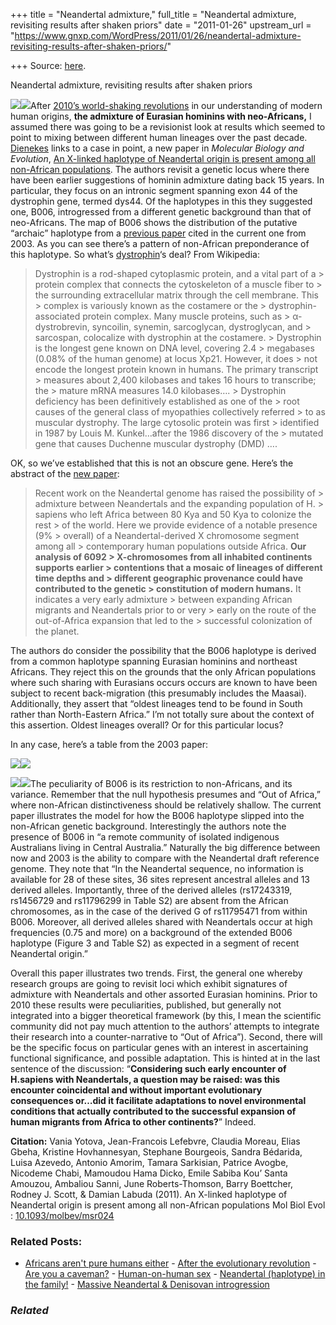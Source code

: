 +++
title = "Neandertal admixture,"
full_title = "Neandertal admixture, revisiting results after shaken priors"
date = "2011-01-26"
upstream_url = "https://www.gnxp.com/WordPress/2011/01/26/neandertal-admixture-revisiting-results-after-shaken-priors/"

+++
Source: [here](https://www.gnxp.com/WordPress/2011/01/26/neandertal-admixture-revisiting-results-after-shaken-priors/).

Neandertal admixture, revisiting results after shaken priors

[![](https://i0.wp.com/blogs.discovermagazine.com/gnxp/files/2011/01/AJHGv73p994fg4.jpg?resize=212%2C153)![](https://i0.wp.com/blogs.discovermagazine.com/gnxp/files/2011/01/AJHGv73p994fg4.jpg?resize=212%2C153)](https://i0.wp.com/blogs.discovermagazine.com/gnxp/files/2011/01/AJHGv73p994fg4.jpg)After [2010’s world-shaking revolutions](http://blogs.discovermagazine.com/gnxp/2010/12/the-paradigm-is-dead-long-live-the-paradigm/) in our understanding of modern human origins, **the admixture of Eurasian hominins with neo-Africans,** I assumed there was going to be a revisionist look at results which seemed to point to mixing between different human lineages over the past decade. [Dienekes](https://dienekes.blogspot.com/2011/01/x-linked-haplotype-of-neandertal-origin.html) links to a case in point, a new paper in *Molecular Biology and Evolution*, [An X-linked haplotype of Neandertal origin is present among all non-African populations](http://mbe.oxfordjournals.org/content/early/2011/01/25/molbev.msr024.short). The authors revisit a genetic locus where there have been earlier suggestions of hominin admixture dating back 15 years. In particular, they focus on an intronic segment spanning exon 44 of the dystrophin gene, termed dys44. Of the haplotypes in this they suggested one, B006, introgressed from a different genetic background than that of neo-Africans. The map of B006 shows the distribution of the putative “archaic” haplotype from a [previous paper](http://www.ncbi.nlm.nih.gov/pmc/articles/PMC1180505/?tool=pubmed) cited in the current one from 2003. As you can see there’s a pattern of non-African preponderance of this haplotype. So what’s [dystrophin](https://en.wikipedia.org/wiki/Dystrophin)‘s deal? From Wikipedia:

> Dystrophin is a rod-shaped cytoplasmic protein, and a vital part of a > protein complex that connects the cytoskeleton of a muscle fiber to > the surrounding extracellular matrix through the cell membrane. This > complex is variously known as the costamere or the > dystrophin-associated protein complex. Many muscle proteins, such as > α-dystrobrevin, syncoilin, synemin, sarcoglycan, dystroglycan, and > sarcospan, colocalize with dystrophin at the costamere. >
> Dystrophin is the longest gene known on DNA level, covering 2.4 > megabases (0.08% of the human genome) at locus Xp21. However, it does > not encode the longest protein known in humans. The primary transcript > measures about 2,400 kilobases and takes 16 hours to transcribe; the > mature mRNA measures 14.0 kilobases…. >
> Dystrophin deficiency has been definitively established as one of the > root causes of the general class of myopathies collectively referred > to as muscular dystrophy. The large cytosolic protein was first > identified in 1987 by Louis M. Kunkel…after the 1986 discovery of the > mutated gene that causes Duchenne muscular dystrophy (DMD) ….

OK, so we’ve established that this is not an obscure gene. Here’s the abstract of the [new paper](http://mbe.oxfordjournals.org/content/early/2011/01/25/molbev.msr024.short):

> Recent work on the Neandertal genome has raised the possibility of > admixture between Neandertals and the expanding population of H. > sapiens who left Africa between 80 Kya and 50 Kya to colonize the rest > of the world. Here we provide evidence of a notable presence (9% > overall) of a Neandertal-derived X chromosome segment among all > contemporary human populations outside Africa. **Our analysis of 6092 > X-chromosomes from all inhabited continents supports earlier > contentions that a mosaic of lineages of different time depths and > different geographic provenance could have contributed to the genetic > constitution of modern humans.** It indicates a very early admixture > between expanding African migrants and Neandertals prior to or very > early on the route of the out-of-Africa expansion that led to the > successful colonization of the planet.

The authors do consider the possibility that the B006 haplotype is derived from a common haplotype spanning Eurasian hominins and northeast Africans. They reject this on the grounds that the only African populations where such sharing with Eurasians occurs occurs are known to have been subject to recent back-migration (this presumably includes the Maasai). Additionally, they assert that “oldest lineages tend to be found in South rather than North-Eastern Africa.” I’m not totally sure about the context of this assertion. Oldest lineages overall? Or for this particular locus?

In any case, here’s a table from the 2003 paper:

[![](https://i0.wp.com/blogs.discovermagazine.com/gnxp/files/2011/01/hap2.png?resize=595%2C365)![](https://i0.wp.com/blogs.discovermagazine.com/gnxp/files/2011/01/hap2.png?resize=595%2C365)](https://i0.wp.com/blogs.discovermagazine.com/gnxp/files/2011/01/hap2.png)

[![](https://i0.wp.com/blogs.discovermagazine.com/gnxp/files/2011/01/hap31.png?resize=239%2C429)![](https://i0.wp.com/blogs.discovermagazine.com/gnxp/files/2011/01/hap31.png?resize=239%2C429)](https://i0.wp.com/blogs.discovermagazine.com/gnxp/files/2011/01/hap31.png)The peculiarity of B006 is its restriction to non-Africans, and its variance. Remember that the null hypothesis presumes and “Out of Africa,” where non-African distinctiveness should be relatively shallow. The current paper illustrates the model for how the B006 haplotype slipped into the non-African genetic background. Interestingly the authors note the presence of B006 in “a remote community of isolated indigenous Australians living in Central Australia.” Naturally the big difference between now and 2003 is the ability to compare with the Neandertal draft reference genome. They note that “In the Neandertal sequence, no information is available for 28 of these sites, 36 sites represent ancestral alleles and 13 derived alleles. Importantly, three of the derived alleles (rs17243319, rs1456729 and rs11796299 in Table S2) are absent from the African chromosomes, as in the case of the derived G of rs11795471 from within B006. Moreover, all derived alleles shared with Neandertals occur at high frequencies (0.75 and more) on a background of the extended B006 haplotype (Figure 3 and Table S2) as expected in a segment of recent Neandertal origin.”

Overall this paper illustrates two trends. First, the general one whereby research groups are going to revisit loci which exhibit signatures of admixture with Neandertals and other assorted Eurasian hominins. Prior to 2010 these results were peculiarities, published, but generally not integrated into a bigger theoretical framework (by this, I mean the scientific community did not pay much attention to the authors’ attempts to integrate their research into a counter-narrative to “Out of Africa”). Second, there will be the specific focus on particular genes with an interest in ascertaining functional significance, and possible adaptation. This is hinted at in the last sentence of the discussion: “**Considering such early encounter of H.sapiens with Neandertals, a question may be raised: was this encounter coincidental and without important evolutionary consequences or…did it facilitate adaptations to novel environmental conditions that actually contributed to the successful expansion of human migrants from Africa to other continents?**” Indeed.

**Citation:** Vania Yotova, Jean-Francois Lefebvre, Claudia Moreau, Elias Gbeha, Kristine Hovhannesyan, Stephane Bourgeois, Sandra Bédarida, Luisa Azevedo, Antonio Amorim, Tamara Sarkisian, Patrice Avogbe, Nicodeme Chabi, Mamoudou Hama Dicko, Emile Sabiba Kou’ Santa Amouzou, Ambaliou Sanni, June Roberts-Thomson, Barry Boettcher, Rodney J. Scott, & Damian Labuda (2011). An X-linked haplotype of Neandertal origin is present among all non-African populations Mol Biol Evol : [10.1093/molbev/msr024](https://dx.doi.org/10.1093/molbev/msr024)

### Related Posts:

- [Africans aren't pure humans
  either](https://www.gnxp.com/WordPress/2011/09/05/africans-arent-pure-humans-either/) - [After the evolutionary
  revolution](https://www.gnxp.com/WordPress/2011/01/27/after-the-evolutionary-revolution/) - [Are you a
  caveman?](https://www.gnxp.com/WordPress/2011/12/15/are-you-a-caveman/) - [Human-on-human
  sex](https://www.gnxp.com/WordPress/2012/08/13/human-on-human-sex/) - [Neandertal (haplotype) in the
  family!](https://www.gnxp.com/WordPress/2011/01/27/neandertal-haplotype-in-the-family/) - [Massive Neandertal & Denisovan
  introgression](https://www.gnxp.com/WordPress/2011/06/17/massive-neandertal-denisovan-introgression/)

### *Related*

[](https://www.addtoany.com/add_to/facebook?linkurl=https%3A%2F%2Fwww.gnxp.com%2FWordPress%2F2011%2F01%2F26%2Fneandertal-admixture-revisiting-results-after-shaken-priors%2F&linkname=Neandertal%20admixture%2C%20revisiting%20results%20after%20shaken%20priors "Facebook")[](https://www.addtoany.com/add_to/twitter?linkurl=https%3A%2F%2Fwww.gnxp.com%2FWordPress%2F2011%2F01%2F26%2Fneandertal-admixture-revisiting-results-after-shaken-priors%2F&linkname=Neandertal%20admixture%2C%20revisiting%20results%20after%20shaken%20priors "Twitter")[](https://www.addtoany.com/add_to/email?linkurl=https%3A%2F%2Fwww.gnxp.com%2FWordPress%2F2011%2F01%2F26%2Fneandertal-admixture-revisiting-results-after-shaken-priors%2F&linkname=Neandertal%20admixture%2C%20revisiting%20results%20after%20shaken%20priors "Email")[](https://www.addtoany.com/share)
